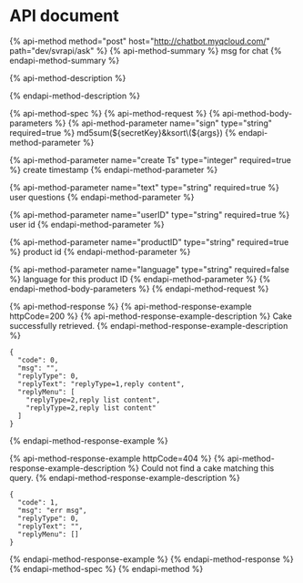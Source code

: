 # API document

{% api-method method="post" host="http://chatbot.myqcloud.com/" path="dev/svrapi/ask" %}
{% api-method-summary %}
msg for chat
{% endapi-method-summary %}

{% api-method-description %}

{% endapi-method-description %}

{% api-method-spec %}
{% api-method-request %}
{% api-method-body-parameters %}
{% api-method-parameter name="sign" type="string" required=true %}
md5sum\(${secretKey}&ksort\(${args}\)
{% endapi-method-parameter %}

{% api-method-parameter name="create Ts" type="integer" required=true %}
create timestamp
{% endapi-method-parameter %}

{% api-method-parameter name="text" type="string" required=true %}
user questions
{% endapi-method-parameter %}

{% api-method-parameter name="userID" type="string" required=true %}
user id
{% endapi-method-parameter %}

{% api-method-parameter name="productID" type="string" required=true %}
product id
{% endapi-method-parameter %}

{% api-method-parameter name="language" type="string" required=false %}
language for this product ID
{% endapi-method-parameter %}
{% endapi-method-body-parameters %}
{% endapi-method-request %}

{% api-method-response %}
{% api-method-response-example httpCode=200 %}
{% api-method-response-example-description %}
Cake successfully retrieved.
{% endapi-method-response-example-description %}

```
{
  "code": 0,
  "msg": "",
  "replyType": 0,
  "replyText": "replyType=1,reply content",
  "replyMenu": [
    "replyType=2,reply list content",
    "replyType=2,reply list content"
  ]
}
```
{% endapi-method-response-example %}

{% api-method-response-example httpCode=404 %}
{% api-method-response-example-description %}
Could not find a cake matching this query.
{% endapi-method-response-example-description %}

```
{
  "code": 1,
  "msg": "err msg",
  "replyType": 0,
  "replyText": "",
  "replyMenu": []
}
```
{% endapi-method-response-example %}
{% endapi-method-response %}
{% endapi-method-spec %}
{% endapi-method %}



